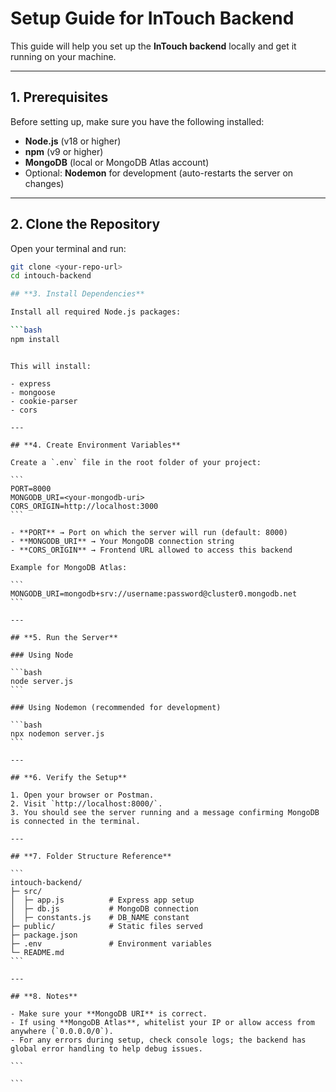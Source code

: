 # Setup Guide for InTouch Backend

This guide will help you set up the **InTouch backend** locally and get it running on your machine.

---

## **1. Prerequisites**

Before setting up, make sure you have the following installed:

- **Node.js** (v18 or higher)
- **npm** (v9 or higher)
- **MongoDB** (local or MongoDB Atlas account)
- Optional: **Nodemon** for development (auto-restarts the server on changes)

---

## **2. Clone the Repository**

Open your terminal and run:

````bash
git clone <your-repo-url>
cd intouch-backend

## **3. Install Dependencies**

Install all required Node.js packages:

```bash
npm install
````

````

This will install:

- express
- mongoose
- cookie-parser
- cors

---

## **4. Create Environment Variables**

Create a `.env` file in the root folder of your project:

```
PORT=8000
MONGODB_URI=<your-mongodb-uri>
CORS_ORIGIN=http://localhost:3000
```

- **PORT** → Port on which the server will run (default: 8000)
- **MONGODB_URI** → Your MongoDB connection string
- **CORS_ORIGIN** → Frontend URL allowed to access this backend

Example for MongoDB Atlas:

```
MONGODB_URI=mongodb+srv://username:password@cluster0.mongodb.net
```

---

## **5. Run the Server**

### Using Node

```bash
node server.js
```

### Using Nodemon (recommended for development)

```bash
npx nodemon server.js
```

---

## **6. Verify the Setup**

1. Open your browser or Postman.
2. Visit `http://localhost:8000/`.
3. You should see the server running and a message confirming MongoDB is connected in the terminal.

---

## **7. Folder Structure Reference**

```
intouch-backend/
├─ src/
│  ├─ app.js          # Express app setup
│  ├─ db.js           # MongoDB connection
│  ├─ constants.js    # DB_NAME constant
├─ public/            # Static files served
├─ package.json
├─ .env               # Environment variables
└─ README.md
```

---

## **8. Notes**

- Make sure your **MongoDB URI** is correct.
- If using **MongoDB Atlas**, whitelist your IP or allow access from anywhere (`0.0.0.0/0`).
- For any errors during setup, check console logs; the backend has global error handling to help debug issues.

```

```
````

